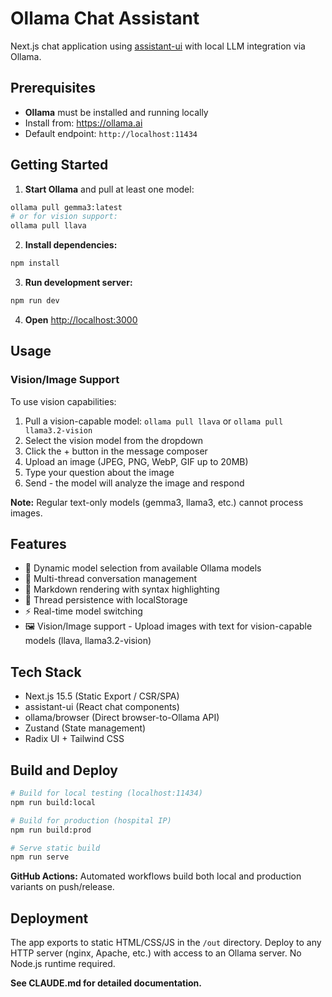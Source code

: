 # Ollama Chat Assistant

Next.js chat application using [assistant-ui](https://github.com/Yonom/assistant-ui) with local LLM integration via Ollama.

## Prerequisites

- **Ollama** must be installed and running locally
- Install from: https://ollama.ai
- Default endpoint: `http://localhost:11434`

## Getting Started

1. **Start Ollama** and pull at least one model:
```bash
ollama pull gemma3:latest
# or for vision support:
ollama pull llava
```

2. **Install dependencies:**
```bash
npm install
```

3. **Run development server:**
```bash
npm run dev
```

4. **Open** [http://localhost:3000](http://localhost:3000)

## Usage

### Vision/Image Support

To use vision capabilities:
1. Pull a vision-capable model: `ollama pull llava` or `ollama pull llama3.2-vision`
2. Select the vision model from the dropdown
3. Click the + button in the message composer
4. Upload an image (JPEG, PNG, WebP, GIF up to 20MB)
5. Type your question about the image
6. Send - the model will analyze the image and respond

**Note:** Regular text-only models (gemma3, llama3, etc.) cannot process images.

## Features

- 🔄 Dynamic model selection from available Ollama models
- 💬 Multi-thread conversation management
- 🎨 Markdown rendering with syntax highlighting
- 💾 Thread persistence with localStorage
- ⚡ Real-time model switching
- 🖼️ Vision/Image support - Upload images with text for vision-capable models (llava, llama3.2-vision)

## Tech Stack

- Next.js 15.5 (Static Export / CSR/SPA)
- assistant-ui (React chat components)
- ollama/browser (Direct browser-to-Ollama API)
- Zustand (State management)
- Radix UI + Tailwind CSS

## Build and Deploy

```bash
# Build for local testing (localhost:11434)
npm run build:local

# Build for production (hospital IP)
npm run build:prod

# Serve static build
npm run serve
```

**GitHub Actions:** Automated workflows build both local and production variants on push/release.

## Deployment

The app exports to static HTML/CSS/JS in the `/out` directory. Deploy to any HTTP server (nginx, Apache, etc.) with access to an Ollama server. No Node.js runtime required.

**See CLAUDE.md for detailed documentation.**
